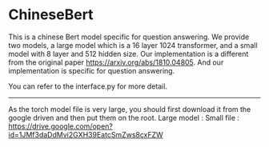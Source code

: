 # ChineseBert
This is a chinese Bert model specific for question answering. We provide two models, a large model which is a 16 layer 1024 transformer, and a small model with 8 layer and 512 hidden size. Our implementation is a different from the original paper https://arxiv.org/abs/1810.04805. And our implementation is specific for question answering.

You can refer to the interface.py for more detail.

------------------------------------

As the torch model file is very large, you should first download it from the google driven and then put them on the root.
Large model : 
Small file : https://drive.google.com/open?id=1JMf3daDdMvi2GXH39EatcSmZws8cxFZW
